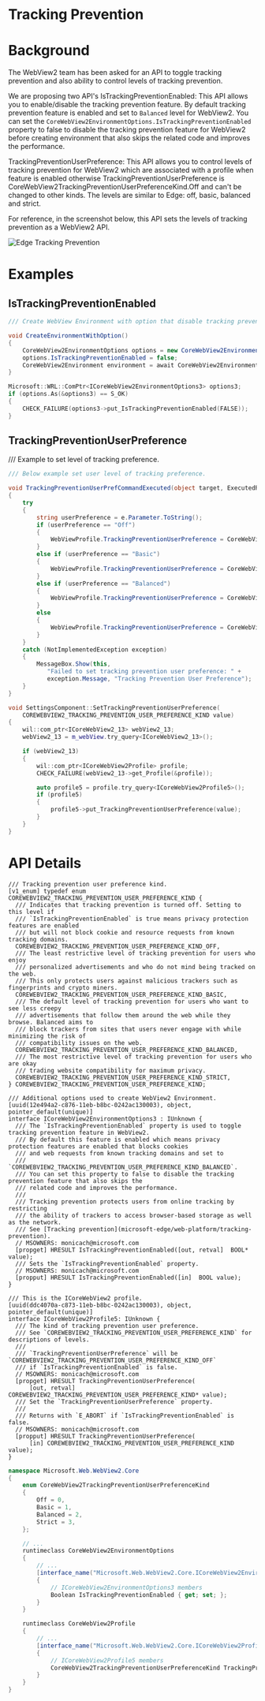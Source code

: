 Tracking Prevention
===

# Background
The WebView2 team has been asked for an API to toggle tracking prevention and also ability to control levels
of tracking prevention.

We are proposing two API's
IsTrackingPreventionEnabled: This API allows you to enable/disable the tracking prevention feature. By default
tracking prevention feature is enabled and set to `Balanced` level for WebView2. You can set the
`CoreWebView2EnvironmentOptions.IsTrackingPreventionEnabled` property to false to disable the tracking prevention
feature for WebView2 before creating environment that also skips the related code and improves the performance.

TrackingPreventionUserPreference: This API allows you to control levels of tracking prevention for WebView2 which
are associated with a profile when feature is enabled otherwise TrackingPreventionUserPreference is
CoreWebView2TrackingPreventionUserPreferenceKind.Off and can't be changed to other kinds.
The levels are similar to Edge: off, basic, balanced and strict.

For reference, in the screenshot below, this API sets the levels of tracking prevention as a WebView2 API.

![Edge Tracking Prevention](images/TrackingPreventionLevels.png)

# Examples
## IsTrackingPreventionEnabled

```c#
/// Create WebView Environment with option that disable tracking prevention feature.

void CreateEnvironmentWithOption()
{
    CoreWebView2EnvironmentOptions options = new CoreWebView2EnvironmentOptions();
    options.IsTrackingPreventionEnabled = false;
    CoreWebView2Environment environment = await CoreWebView2Environment.CreateAsync(BrowserExecutableFolder, UserDataFolder, options);
}
```

```cpp
Microsoft::WRL::ComPtr<ICoreWebView2EnvironmentOptions3> options3;
if (options.As(&options3) == S_OK)
{
    CHECK_FAILURE(options3->put_IsTrackingPreventionEnabled(FALSE));
}
```

## TrackingPreventionUserPreference
/// Example to set level of tracking preference.

```c#
/// Below example set user level of tracking preference.

void TrackingPreventionUserPrefCommandExecuted(object target, ExecutedRoutedEventArgs e)
{
    try
    {
        string userPreference = e.Parameter.ToString();
        if (userPreference == "Off")
        {
            WebViewProfile.TrackingPreventionUserPreference = CoreWebView2TrackingPreventionUserPreferenceKind.Off;
        }
        else if (userPreference == "Basic")
        {
            WebViewProfile.TrackingPreventionUserPreference = CoreWebView2TrackingPreventionUserPreferenceKind.Basic;
        }
        else if (userPreference == "Balanced")
        {
            WebViewProfile.TrackingPreventionUserPreference = CoreWebView2TrackingPreventionUserPreferenceKind.Balanced;
        }
        else
        {
            WebViewProfile.TrackingPreventionUserPreference = CoreWebView2TrackingPreventionUserPreferenceKind.Strict;
        }
    }
    catch (NotImplementedException exception)
    {
        MessageBox.Show(this,
           "Failed to set tracking prevention user preference: " +
           exception.Message, "Tracking Prevention User Preference");
    }
}
```

```cpp
void SettingsComponent::SetTrackingPreventionUserPreference(
    COREWEBVIEW2_TRACKING_PREVENTION_USER_PREFERENCE_KIND value)
{
    wil::com_ptr<ICoreWebView2_13> webView2_13;
    webView2_13 = m_webView.try_query<ICoreWebView2_13>();

    if (webView2_13)
    {
        wil::com_ptr<ICoreWebView2Profile> profile;
        CHECK_FAILURE(webView2_13->get_Profile(&profile));

        auto profile5 = profile.try_query<ICoreWebView2Profile5>();
        if (profile5)
        {
            profile5->put_TrackingPreventionUserPreference(value);
        }
    }
}
```

# API Details
```
/// Tracking prevention user preference kind.
[v1_enum] typedef enum COREWEBVIEW2_TRACKING_PREVENTION_USER_PREFERENCE_KIND {
  /// Indicates that tracking prevention is turned off. Setting to this level if
  /// `IsTrackingPreventionEnabled` is true means privacy protection features are enabled
  /// but will not block cookie and resource requests from known tracking domains.
  COREWEBVIEW2_TRACKING_PREVENTION_USER_PREFERENCE_KIND_OFF,
  /// The least restrictive level of tracking prevention for users who enjoy
  /// personalized advertisements and who do not mind being tracked on the web.
  /// This only protects users against malicious trackers such as fingerprints and crypto miners.
  COREWEBVIEW2_TRACKING_PREVENTION_USER_PREFERENCE_KIND_BASIC,
  /// The default level of tracking prevention for users who want to see less creepy
  /// advertisements that follow them around the web while they browse. Balanced aims to
  /// block trackers from sites that users never engage with while minimizing the risk of
  /// compatibility issues on the web.
  COREWEBVIEW2_TRACKING_PREVENTION_USER_PREFERENCE_KIND_BALANCED,
  /// The most restrictive level of tracking prevention for users who are okay
  /// trading website compatibility for maximum privacy.
  COREWEBVIEW2_TRACKING_PREVENTION_USER_PREFERENCE_KIND_STRICT,
} COREWEBVIEW2_TRACKING_PREVENTION_USER_PREFERENCE_KIND;

/// Additional options used to create WebView2 Environment.
[uuid(12e494a2-c876-11eb-b8bc-0242ac130003), object, pointer_default(unique)]
interface ICoreWebView2EnvironmentOptions3 : IUnknown {
  /// The `IsTrackingPreventionEnabled` property is used to toggle tracking prevention feature in WebView2.
  /// By default this feature is enabled which means privacy protection features are enabled that blocks cookies
  /// and web requests from known tracking domains and set to
  /// `COREWEBVIEW2_TRACKING_PREVENTION_USER_PREFERENCE_KIND_BALANCED`.
  /// You can set this property to false to disable the tracking prevention feature that also skips the
  /// related code and improves the performance.
  ///
  /// Tracking prevention protects users from online tracking by restricting
  /// the ability of trackers to access browser-based storage as well as the network.
  /// See [Tracking prevention](microsoft-edge/web-platform/tracking-prevention).
  // MSOWNERS: monicach@microsoft.com
  [propget] HRESULT IsTrackingPreventionEnabled([out, retval]  BOOL* value);
  /// Sets the `IsTrackingPreventionEnabled` property.
  // MSOWNERS: monicach@microsoft.com
  [propput] HRESULT IsTrackingPreventionEnabled([in]  BOOL value);
}

/// This is the ICoreWebView2 profile.
[uuid(ddc4070a-c873-11eb-b8bc-0242ac130003), object, pointer_default(unique)]
interface ICoreWebView2Profile5: IUnknown {
  /// The kind of tracking prevention user preference.
  /// See `COREWEBVIEW2_TRACKING_PREVENTION_USER_PREFERENCE_KIND` for descriptions of levels.
  ///
  /// `TrackingPreventionUserPreference` will be `COREWEBVIEW2_TRACKING_PREVENTION_USER_PREFERENCE_KIND_OFF`
  /// if `IsTrackingPreventionEnabled` is false.
  // MSOWNERS: monicach@microsoft.com
  [propget] HRESULT TrackingPreventionUserPreference(
      [out, retval] COREWEBVIEW2_TRACKING_PREVENTION_USER_PREFERENCE_KIND* value);
  /// Set the `TrackingPreventionUserPreference` property.
  ///
  /// Returns with `E_ABORT` if `IsTrackingPreventionEnabled` is false.
  // MSOWNERS: monicach@microsoft.com
  [propput] HRESULT TrackingPreventionUserPreference(
      [in] COREWEBVIEW2_TRACKING_PREVENTION_USER_PREFERENCE_KIND value);
}
```

```c# (but really MIDL3)
namespace Microsoft.Web.WebView2.Core
{
    enum CoreWebView2TrackingPreventionUserPreferenceKind
    {
        Off = 0,
        Basic = 1,
        Balanced = 2,
        Strict = 3,
    };

    // ...
    runtimeclass CoreWebView2EnvironmentOptions
    {
        // ...
        [interface_name("Microsoft.Web.WebView2.Core.ICoreWebView2EnvironmentOptions3")]
        {
            // ICoreWebView2EnvironmentOptions3 members
            Boolean IsTrackingPreventionEnabled { get; set; };
        }
    }

    runtimeclass CoreWebView2Profile
    {
        // ...
        [interface_name("Microsoft.Web.WebView2.Core.ICoreWebView2Profile5")]
        {
            // ICoreWebView2Profile5 members
            CoreWebView2TrackingPreventionUserPreferenceKind TrackingPreventionUserPreference { get; set; };
        }
    }
}
```
